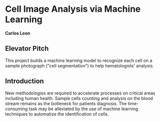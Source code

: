 # Cell Image Analysis via Machine Learning
__Carlos Leon__

## Elevator Pitch
This project builds a machine learning model to recognize each cell on a sample photograph ("cell segmentation") to help hematologists' analysis.

## Introduction
New methodologies are required to accelerate processes  on critical areas including human health. Sample cells counting and analysis on the blood stream remains as the botleneck for patients diagnosis. The time-consuming task may be alleviated by the use of machine learning techniques to automatize the identification of cells.

